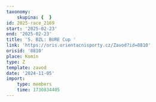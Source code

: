 ```yaml
---
taxonomy:
    skupina: {  }
id: 2025-race_2169
start: '2025-02-23'
end: '2025-02-23'
title: '5. BZL: BURE Cup '
link: 'https://oris.orientacnisporty.cz/Zavod?id=8810'
orisid: '8810'
place: Komín
type: Z
template: zavod
date: '2024-11-05'
import:
    type: members
    time: 1730834405
---
```


